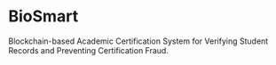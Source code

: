 # BioSmart
Blockchain-based Academic Certification System for Verifying Student Records and Preventing Certification Fraud.
